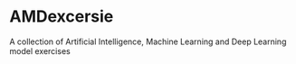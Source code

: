 # AMDexcersie
A collection of Artificial Intelligence, Machine Learning and Deep Learning model exercises
